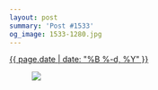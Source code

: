 ```yaml
---
layout: post
summary: 'Post #1533'
og_image: 1533-1280.jpg
---
```


<div class="post">
 <time>
  <a href="/1533">
   {{ page.date | date: "%B %-d, %Y" }}
  </a>
 </time>
 <a href="/1533">
  <figure data-taken="11/29/2021">
   <img sizes="(min-width: 700px) 50vw, calc(100vw - 2rem)" src="{{ site.assets_url }}/1533-640.jpg" srcset="{{ site.assets_url }}/1533-320.jpg 320w, {{ site.assets_url }}/1533-640.jpg 640w, {{ site.assets_url }}/1533-960.jpg 960w, {{ site.assets_url }}/1533-1280.jpg 1280w"/>
  </figure>
 </a>
</div>
